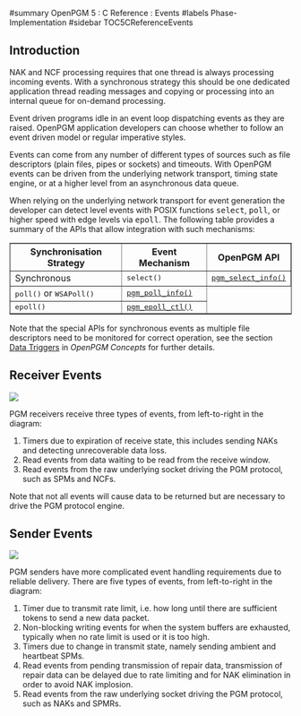 ﻿#summary OpenPGM 5 : C Reference : Events
#labels Phase-Implementation
#sidebar TOC5CReferenceEvents
## Introduction ##
NAK and NCF processing requires that one thread is always processing incoming events.  With a synchronous strategy this should be one dedicated application thread reading messages and copying or processing into an internal queue for on-demand processing.

Event driven programs idle in an event loop dispatching events as they are raised.  OpenPGM application developers can choose whether to follow an event driven model or regular imperative styles.

Events can come from any number of different types of sources such as file descriptors (plain files, pipes or sockets) and timeouts.  With OpenPGM events can be driven from the underlying network transport, timing state engine, or at a higher level from an asynchronous data queue.

When relying on the underlying network transport for event generation the developer can detect level events with POSIX functions <tt>select</tt>, <tt>poll</tt>, or higher speed with edge levels via <tt>epoll</tt>.  The following table provides a summary of the APIs that allow integration with such mechanisms:

<table cellpadding='5' border='1' cellspacing='0'>
<tr>
<th>Synchronisation Strategy</th>
<th>Event Mechanism</th>
<th>OpenPGM API</th>
</tr>
<tr>
<td>Synchronous</td>
<td><tt>select()</tt></td>
<td><tt><a href='OpenPgm5CReferencePgmSelectInfo.md'>pgm_select_info()</a></tt></td>
</tr><tr>
<td><tt>poll()</tt> or <tt>WSAPoll()</tt></td>
<td><tt><a href='OpenPgm5CReferencePgmPollInfo.md'>pgm_poll_info()</a></tt></td>
</tr><tr>
<td><tt>epoll()</tt></td>
<td><tt><a href='OpenPgm5CReferencePgmEpollCtl.md'>pgm_epoll_ctl()</a></tt></td>
</tr>
</table>


Note that the special APIs for synchronous events as multiple file descriptors need to be monitored for correct operation, see the section [Data Triggers](OpenPgmConceptsEvents.md) in _OpenPGM Concepts_ for further details.

## Receiver Events ##
<img src='http://miru.hk/wiki/receiver-events.png' />

PGM receivers receive three types of events, from left-to-right in the diagram:
  1. Timers due to expiration of receive state, this includes sending NAKs and detecting unrecoverable data loss.
  1. Read events from data waiting to be read from the receive window.
  1. Read events from the raw underlying socket driving the PGM protocol, such as SPMs and NCFs.

Note that not all events will cause data to be returned but are necessary to drive the PGM protocol engine.

## Sender Events ##
<img src='http://miru.hk/wiki/sender-events.png' />

PGM senders have more complicated event handling requirements due to reliable delivery.  There are five types of events, from left-to-right in the diagram:
  1. Timer due to transmit rate limit, i.e. how long until there are sufficient tokens to send a new data packet.
  1. Non-blocking writing events for when the system buffers are exhausted, typically when no rate limit is used or it is too high.
  1. Timers due to change in transmit state, namely sending ambient and heartbeat SPMs.
  1. Read events from pending transmission of repair data, transmission of repair data can be delayed due to rate limiting and for NAK elimination in order to avoid NAK implosion.
  1. Read events from the raw underlying socket driving the PGM protocol, such as NAKs and SPMRs.